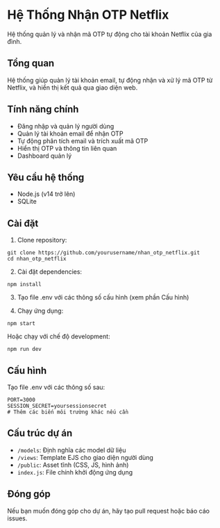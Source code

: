 # Hệ Thống Nhận OTP Netflix

Hệ thống quản lý và nhận mã OTP tự động cho tài khoản Netflix của gia đình.

## Tổng quan

Hệ thống giúp quản lý tài khoản email, tự động nhận và xử lý mã OTP từ Netflix, và hiển thị kết quả qua giao diện web.

## Tính năng chính

- Đăng nhập và quản lý người dùng
- Quản lý tài khoản email để nhận OTP
- Tự động phân tích email và trích xuất mã OTP
- Hiển thị OTP và thông tin liên quan
- Dashboard quản lý

## Yêu cầu hệ thống

- Node.js (v14 trở lên)
- SQLite

## Cài đặt

1. Clone repository:
```
git clone https://github.com/yourusername/nhan_otp_netflix.git
cd nhan_otp_netflix
```

2. Cài đặt dependencies:
```
npm install
```

3. Tạo file .env với các thông số cấu hình (xem phần Cấu hình)

4. Chạy ứng dụng:
```
npm start
```

Hoặc chạy với chế độ development:
```
npm run dev
```

## Cấu hình

Tạo file .env với các thông số sau:

```
PORT=3000
SESSION_SECRET=yoursessionsecret
# Thêm các biến môi trường khác nếu cần
```

## Cấu trúc dự án

- `/models`: Định nghĩa các model dữ liệu
- `/views`: Template EJS cho giao diện người dùng
- `/public`: Asset tĩnh (CSS, JS, hình ảnh)
- `index.js`: File chính khởi động ứng dụng

## Đóng góp

Nếu bạn muốn đóng góp cho dự án, hãy tạo pull request hoặc báo cáo issues.